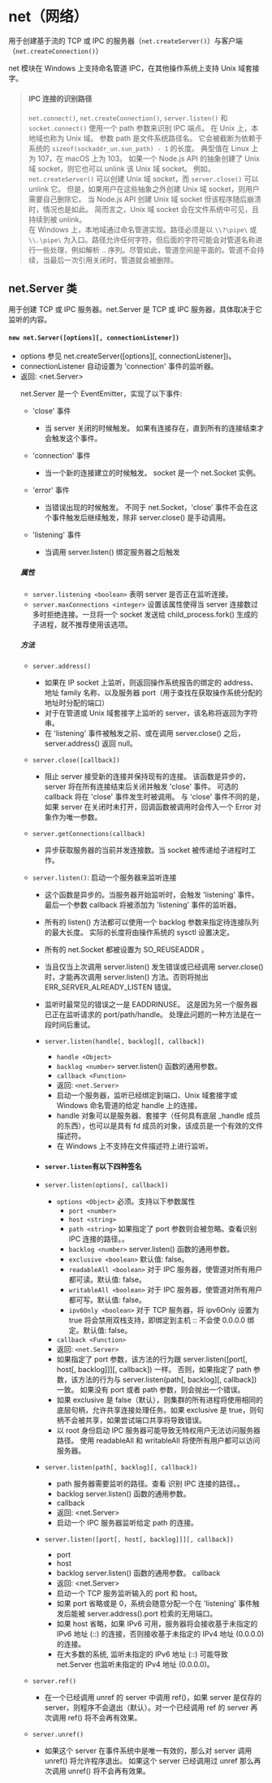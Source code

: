 # net（网络）
用于创建基于流的 TCP 或 IPC 的服务器（`net.createServer()`）与客户端（`net.createConnection()`）

net 模块在 Windows 上支持命名管道 IPC，在其他操作系统上支持 Unix 域套接字。

> #### IPC 连接的识别路径
> `net.connect()`, `net.createConnection()`, `server.listen()` 和 `socket.connect()` 使用一个 path 参数来识别 IPC 端点。
> 在 Unix 上，本地域也称为 Unix 域。 参数 path 是文件系统路径名。 它会被截断为依赖于系统的 `sizeof(sockaddr_un.sun_path) - 1` 的长度。 典型值在 Linux 上为 107，在 macOS 上为 103。 如果一个 Node.js API 的抽象创建了 Unix 域 socket，则它也可以 unlink 该 Unix 域 socket。 例如，`net.createServer()` 可以创建 Unix 域 socket，而 `server.close()` 可以 unlink 它。 但是，如果用户在这些抽象之外创建 Unix 域 socket，则用户需要自己删除它。 当 Node.js API 创建 Unix 域 socket 但该程序随后崩溃时，情况也是如此。 简而言之，Unix 域 socket 会在文件系统中可见，且持续到被 unlink。<br/>
> 在 Windows 上，本地域通过命名管道实现。路径必须是以 `\\?\pipe\` 或 `\\.\pipe\` 为入口。路径允许任何字符，但后面的字符可能会对管道名称进行一些处理，例如解析 .. 序列。尽管如此，管道空间是平面的。管道不会持续，当最后一次引用关闭时，管道就会被删除。

## net.Server 类
用于创建 TCP 或 IPC 服务器。net.Server 是 TCP 或 IPC 服务器，具体取决于它监听的内容。

#### `new net.Server([options][, connectionListener])`
+ options <Object> 参见 net.createServer([options][, connectionListener])。
+ connectionListener <Function> 自动设置为 'connection' 事件的监听器。
+ 返回: <net.Server>

net.Server 是一个 EventEmitter，实现了以下事件:
+ 'close' 事件
    + 当 server 关闭的时候触发。 如果有连接存在，直到所有的连接结束才会触发这个事件。

+ 'connection' 事件
    + 当一个新的连接建立的时候触发。 socket 是一个 net.Socket 实例。

+ 'error' 事件
    + 当错误出现的时候触发。 不同于 net.Socket，'close' 事件不会在这个事件触发后继续触发，除非 server.close() 是手动调用。 

+ 'listening' 事件
    + 当调用 server.listen() 绑定服务器之后触发

##### 属性
+ `server.listening <boolean>` 表明 server 是否正在监听连接。
+ `server.maxConnections <integer>` 设置该属性使得当 server 连接数过多时拒绝连接。一旦将一个 socket 发送给 child_process.fork() 生成的子进程，就不推荐使用该选项。

##### 方法
+ `server.address()`
    + 如果在 IP socket 上监听，则返回操作系统报告的绑定的 address、地址 family 名称、以及服务器 port（用于查找在获取操作系统分配的地址时分配的端口）
    + 对于在管道或 Unix 域套接字上监听的 server，该名称将返回为字符串。
    + 在 'listening' 事件被触发之前、或在调用 server.close() 之后， server.address() 返回 null。

+ `server.close([callback])`
    + 阻止 server 接受新的连接并保持现有的连接。 该函数是异步的，server 将在所有连接结束后关闭并触发 'close' 事件。 可选的 callback 将在 'close' 事件发生时被调用。 与 'close' 事件不同的是，如果 server 在关闭时未打开，回调函数被调用时会传入一个 Error 对象作为唯一参数。

+ `server.getConnections(callback)`
    + 异步获取服务器的当前并发连接数。当 socket 被传递给子进程时工作。

+ `server.listen()`: 启动一个服务器来监听连接
    + 这个函数是异步的。当服务器开始监听时，会触发 'listening' 事件。 最后一个参数 callback 将被添加为 'listening' 事件的监听器。
    + 所有的 listen() 方法都可以使用一个 backlog 参数来指定待连接队列的最大长度。 实际的长度将由操作系统的 sysctl 设置决定。
    + 所有的 net.Socket 都被设置为 SO_REUSEADDR 。
    + 当且仅当上次调用 server.listen() 发生错误或已经调用 server.close() 时，才能再次调用 server.listen() 方法。否则将抛出 ERR_SERVER_ALREADY_LISTEN 错误。
    + 监听时最常见的错误之一是 EADDRINUSE。 这是因为另一个服务器已正在监听请求的 port/path/handle。 处理此问题的一种方法是在一段时间后重试。

    + `server.listen(handle[, backlog][, callback])`
        + `handle <Object>`
        + `backlog <number>` server.listen() 函数的通用参数。
        + `callback <Function>`
        + 返回: `<net.Server>`
        + 启动一个服务器，监听已经绑定到端口、Unix 域套接字或 Windows 命名管道的给定 handle 上的连接。
        + handle 对象可以是服务器、套接字（任何具有底层 _handle 成员的东西），也可以是具有 fd 成员的对象，该成员是一个有效的文件描述符。
        + 在 Windows 上不支持在文件描述符上进行监听。

    + #### `server.listen`有以下四种签名
    
    + `server.listen(options[, callback])`
        + `options <Object>` 必须。支持以下参数属性
            + `port <number>`
            + `host <string>`
            + `path <string>` 如果指定了 port 参数则会被忽略。查看识别 IPC 连接的路径。。
            + `backlog <number>` server.listen() 函数的通用参数。
            + `exclusive <boolean>` 默认值: false。
            + `readableAll <boolean>` 对于 IPC 服务器，使管道对所有用户都可读。默认值: false。
            + `writableAll <boolean>` 对于 IPC 服务器，使管道对所有用户都可写。默认值: false。
            + `ipv6Only <boolean>` 对于 TCP 服务器，将 ipv6Only 设置为 true 将会禁用双栈支持，即绑定到主机 :: 不会使 0.0.0.0 绑定。默认值: false。
        + `callback <Function>`
        + 返回: `<net.Server>`
        + 如果指定了 port 参数，该方法的行为跟 server.listen([port[, host[, backlog]]][, callback]) 一样。 否则，如果指定了 path 参数，该方法的行为与 server.listen(path[, backlog][, callback]) 一致。 如果没有 port 或者 path 参数，则会抛出一个错误。
        + 如果 exclusive 是 false（默认），则集群的所有进程将使用相同的底层句柄，允许共享连接处理任务。如果 exclusive 是 true，则句柄不会被共享，如果尝试端口共享将导致错误。
        + 以 root 身份启动 IPC 服务器可能导致无特权用户无法访问服务器路径。 使用 readableAll 和 writableAll 将使所有用户都可以访问服务器。

    + `server.listen(path[, backlog][, callback])`
        + path <string> 服务器需要监听的路径。查看 识别 IPC 连接的路径。。
        + backlog <number> server.listen() 函数的通用参数。
        + callback <Function>
        + 返回: <net.Server>
        + 启动一个 IPC 服务器监听给定 path 的连接。

    + `server.listen([port[, host[, backlog]]][, callback])`
        + port <number>
        + host <string>
        + backlog <number> server.listen() 函数的通用参数。
        callback <Function>
        + 返回: <net.Server>
        + 启动一个 TCP 服务监听输入的 port 和 host。
        + 如果 port 省略或是 0，系统会随意分配一个在 'listening' 事件触发后能被 server.address().port 检索的无用端口。
        + 如果 host 省略，如果 IPv6 可用，服务器将会接收基于未指定的 IPv6 地址 (::) 的连接，否则接收基于未指定的 IPv4 地址 (0.0.0.0) 的连接。
        + 在大多数的系统, 监听未指定的 IPv6 地址 (::) 可能导致 net.Server 也监听未指定的 IPv4 地址 (0.0.0.0)。

+ `server.ref()`
    + 在一个已经调用 unref 的 server 中调用 ref()，如果 server 是仅存的 server，则程序不会退出（默认）。对一个已经调用 ref 的 server 再次调用 ref() 将不会再有效果。

+ `server.unref()`
    + 如果这个 server 在事件系统中是唯一有效的，那么对 server 调用 unref() 将允许程序退出。 如果这个 server 已经调用过 unref 那么再次调用 unref() 将不会再有效果。




